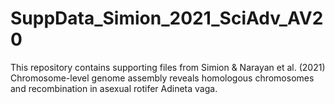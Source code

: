 # SuppData_Simion_2021_SciAdv_AV20

This repository contains supporting files from Simion & Narayan et al. (2021) Chromosome-level genome assembly reveals homologous chromosomes and recombination in asexual rotifer Adineta vaga.
